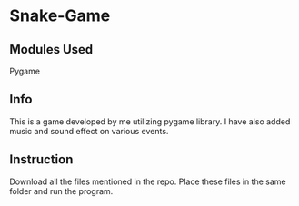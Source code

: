 # Snake-Game
## Modules Used
Pygame
## Info
This is a game developed by me utilizing pygame library. I have also added music and sound effect on various events.
## Instruction 
Download all the files mentioned in the repo. Place these files in the same folder and run the program.

